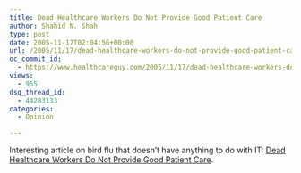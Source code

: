 ```yaml
---
title: Dead Healthcare Workers Do Not Provide Good Patient Care
author: Shahid N. Shah
type: post
date: 2005-11-17T02:04:56+00:00
url: /2005/11/17/dead-healthcare-workers-do-not-provide-good-patient-care/
oc_commit_id:
  - https://www.healthcareguy.com/2005/11/17/dead-healthcare-workers-do-not-provide-good-patient-care/1478768922
views:
  - 955
dsq_thread_id:
  - 44283133
categories:
  - Opinion

---
```

Interesting article on bird flu that doesn&#8217;t have anything to do with IT: [Dead Healthcare Workers Do Not Provide Good Patient Care][1].

 [1]: http://spewingforth.blogspot.com/2005/11/dead-healthcare-workers-do-not-provide.html